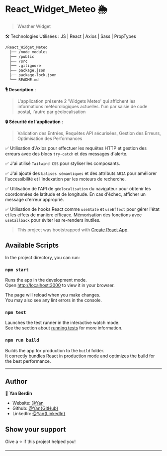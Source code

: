 # React_Widget_Meteo 🌦️

> Weather Widget

🛠️ Technologies Utilisées : JS | React | Axios | Sass | PropTypes

```bash
/React_Widget_Meteo
  ├── /node_modules
  ├── /public
  ├── /src
  ├── .gitignore
  ├── package.json
  ├── package-lock.json
  └── README.md
```

**🎙️ Description** :
>L'application présente 2 'Widgets Meteo' qui affichent les informations météorologiques actuelles. l'un par saisie de code postal, l'autre par géolocalisation

**🔒 Sécurité de l'application** :
>Validation des Entrées, Requêtes API sécurisées, Gestion des Erreurs, Optimisation des Performances

✅ Utilisation d'Axios pour effectuer les requêtes HTTP et gestion des erreurs avec des blocs `try-catch` et des messages d'alerte.

✅ J'ai utilisé `Tailwind CSS` pour styliser les composants.

✅ J'ai ajouté des `balises sémantiques` et des attributs `ARIA` pour améliorer l'accessibilité et l'indexation par les moteurs de recherche.

✅ Utilisation de l'API de `géolocalisation` du navigateur pour obtenir les coordonnées de latitude et de longitude. En cas d'échec, afficher un message d'erreur approprié.

✅ Utilisation de hooks React comme `useState` et `useEffect` pour gérer l'état et les effets de manière efficace. Mémorisation des fonctions avec `useCallback` pour éviter les re-renders inutiles.

>This project was bootstrapped with [Create React App](https://github.com/facebook/create-react-app).

## Available Scripts

In the project directory, you can run:

### `npm start`

Runs the app in the development mode.\
Open [http://localhost:3000](http://localhost:3000) to view it in your browser.

The page will reload when you make changes.\
You may also see any lint errors in the console.

### `npm test`

Launches the test runner in the interactive watch mode.\
See the section about [running tests](https://facebook.github.io/create-react-app/docs/running-tests) for more information.

### `npm run build`

Builds the app for production to the `build` folder.\
It correctly bundles React in production mode and optimizes the build for the best performance.

***

## Author

👤 **Yan Berdin**

* Website: [@Yan](<https://www.yanberdin.com>)
* Github: [@Yan{GitHub}](https://github.com/YanBerdin)
* LinkedIn: [@Yan{LinkedIn}](https://www.linkedin.com/in/yan-berdin)

## Show your support

Give a ⭐️ if this project helped you!

***
